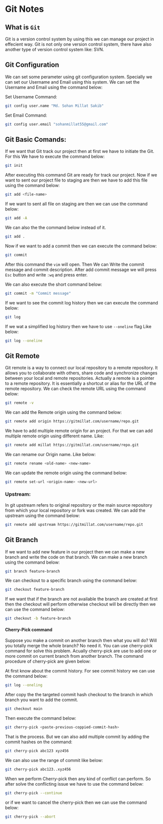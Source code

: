 # Git Notes

## What is `Git`

Git is a version control system by using this we can manage our project in effecient way. Git is not only one version control system, there have also another type of version control system like: SVN.

## Git Configuration

We can set some perameter using git configuration system. Specially we can set our Username and Email using this system. We can set the Username and Email using the command below:

Set Username Command:

```bash
git config user.name "Md. Sohan Millat Sakib"
```

Set Email Command:

```bash
git config user.email "sohanmillat55@gmail.com"
```

## Git Basic Comands:

If we want that Git track our project then at first we have to initiate the Git. For this We have to execute the command below:

```bash
git init
```

After executing this command Git are ready for track our project. Now if we want to sent our project file to staging are then we have to add this file using the command below:

```bash
git add <file-name>
```

If we want to sent all file on staging are then we can use the command below:

```bash
git add -A
```

We can also the the command below instead of it.

```bash
git add .
```

Now if we want to add a commit then we can execute the command below:

```bash
git commit
```

After this command the `vim` will open. Then We can Write the commit message and commit description. After add commit message we will press `Esc` button and write `:wq` and press enter.

We can also execute the short command below:

```bash
git commit -m "Commit message"
```

If we want to see the commit log history then we can execute the command below:

```bash
git log
```

If we wat a simplified log history then we have to use `--oneline` flag Like below:

```bash
git log --oneline
```

## Git Remote

Git remote is a way to connect our local repository to a remote repository. It allows you to collaborate with others, share code and synchronize changes between your local and remote repositories. Actually a remote is a pointer to a remote repository. It is essentially a shortcut or alias for the URL of the remote repository. We can check the remote URL using the command below:

```bash
git remote -v
```

We can add the Remote origin using the command below:

```bash
git remote add origin https://gitmillat.com/username/repo.git
```

We have to add multiple remote origin for an project. For that we can add multiple remote origin using different name. Like:

```bash
git remote add millat https://gitmillat.com/username/repo.git
```

We can rename our Origin name. Like below:

```bash
git remote rename <old-name> <new-name>
```

We can update the remote origin using the command below:

```bash
git remote set-url <origin-name> <new-url>
```

### Upstream:

In git upstream refers to original repository or the main source repository from which your local repository or fork was created. We can add the upstream using the command below:

```bash
git remote add upstream https://gitmillat.com/username/repo.git
```

## Git Branch

If we want to add new feature in our project then we can make a new branch and write the code on that branch. We can make a new branch using the command below:

```bash
git branch feature-branch
```

We can checkout to a specific branch using the command below:

```bash
git checkout feature-branch
```

If we want that if the branch are not available the branch are created at first then the checkout will perform otherwise checkout will be directly then we can use the command below:

```bash
git checkout -b feature-branch
```

#### Cherry-Pick command

Suppose you make a commit on another branch then what you will do? Will you totally merge the whole branch? No need it. You can use cherry-pick command for solve this problem. Acually cherry-pick are use to add one or more commit on current branch from another branch. The command procedure of cherry-pick are given below:

At first know about the commit history. For see commit history we can use the command below:

```bash
git log --oneling
```

After copy the the targeted commit hash checkout to the branch in which branch you want to add the commit.

```bash
git checkout main
```

Then execute the command below:

```bash
git cherry-pick <paste-previous-coppied-commit-hash>
```

That is the process. But we can also add multiple commit by adding the commit hashes on the command:

```bash
git cherry-pick abc123 xyz456
```

We can also use the range of commit like below:

```bash
git cherry-pick abc123..xyz456
```

When we perform Cherry-pick then any kind of conflict can perform. So after solve the conflicting issue we have to use the command below:

```bash
git cherry-pick --continue
```

or if we want to cancel the cherry-pick then we can use the command below:

```bash
git cherry-pick --abort
```
